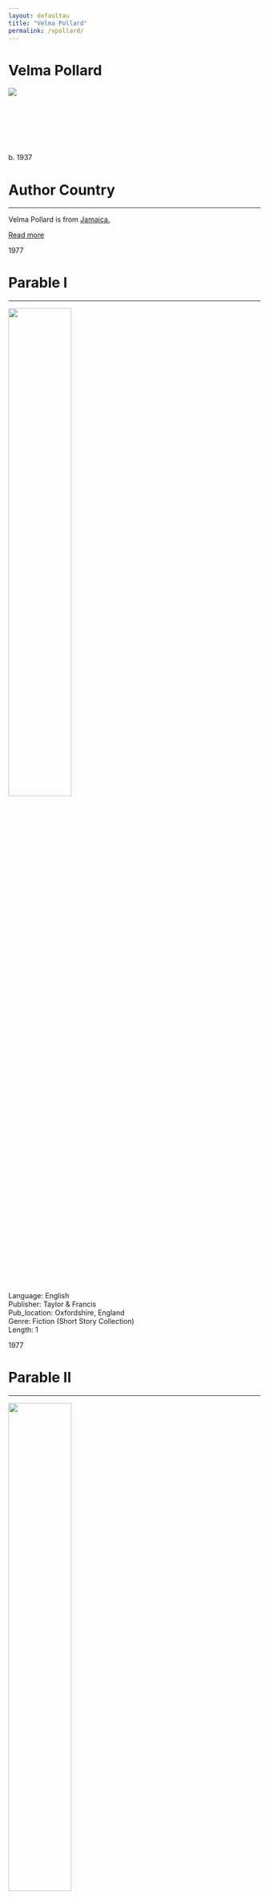 ```yaml
---
layout: defaultau
title: "Velma Pollard"
permalink: /vpollard/
---
```

<!-- partial:index.partial.html -->
<div class="content">
    <h1>Velma Pollard</h1>
    <div class="quote">
        <div><img src="https://images.gr-assets.com/authors/1436811625p8/166350.jpg" class="logo"></div>
    </div>
    <div class="timeline">
        <div style="padding-bottom:100px;"></div>
        <div class="block">
            <div class="date right"><p class="right">b. 1937</p></div>
            <div class="dot"></div>
            <div class="left first">
            <div class="author_country">
                <h1>Author Country</h1><hr>
          <div class="aclocation">  <p> Velma Pollard is from <a href="{{ site.baseurl }}/4"> Jamaica.</a></p></div>
                <div class="acreadmore"> <a href="https://en.wikipedia.org/wiki/Velma_Pollard" target="_blank">Read more</a> </div>
            </div>
            </div>
        </div>
        <div class="block">
            <div class="date left"><p class="left">1977</p></div>
            <div class="dot"></div>
            <div class="right hide">
                <h1>Parable I</h1><hr>
                <p><img src="https://cdn.vectorstock.com/i/preview-1x/48/06/image-preview-icon-picture-placeholder-vector-31284806.jpg" height="50%" width = "50%"></p>
                <p>
                Language: English<br/>
                Publisher: Taylor & Francis<br/>
                Pub_location: Oxfordshire, England<br/>
                Genre: Fiction (Short Story Collection)<br/>
                Length: 1<br/>                   </p>
            </div>
        </div>
       <div class="block">
            <div class="date right"><p class="right">1977</p></div>
            <div class="dot"></div>
            <div class="left hide">
                <h1>Parable II</h1><hr>
                <p><img src="https://www.tandfonline.com/na101/home/literatum/publisher/tandf/journals/content/rcbq20/1977/rcbq20.v023.i02-03/00086495.1977.11671925/20160421/00086495.1977.11671925.fp.png_v03" height="50%" width = "50%"></p>
                <p>
                Language: English<br/>
                Publisher: Taylor & Francis<br/>
                Pub_location: Oxfordshire, England<br/>
                Genre: Fiction (Short Story Collection)<br/>
                Length: 2<br/>                   </p>
            </div>
        </div>
       <div class="block">
            <div class="date left"><p class="left">1977</p></div>
            <div class="dot"></div>
            <div class="right hide">
                <h1>Poems</h1><hr>
                <p><img src="https://cdn.vectorstock.com/i/preview-1x/48/06/image-preview-icon-picture-placeholder-vector-31284806.jpg" height="50%" width = "50%"></p>
                <p>
                Language: English<br/>
                Publisher: Taylor & Francis<br/>
                Pub_location: Oxfordshire, England<br/>
                Genre: Poetry Collection<br/>
                Length: 3<br/>                   </p>
            </div>
        </div>
       <div class="block">
            <div class="date right"><p class="right">1978</p></div>
            <div class="dot"></div>
            <div class="left hide">
                <h1>British Museum And After</h1><hr>
                <p><img src="https://cdn.vectorstock.com/i/preview-1x/48/06/image-preview-icon-picture-placeholder-vector-31284806.jpg" height="50%" width = "50%"></p>
                <p>
                Language: English<br/>
                Publisher: Taylor & Francis<br/>
                Pub_location: Oxfordshire, England<br/>
                Genre: Poem<br/>
                Length: 2<br/>                   </p>
            </div>
        </div>
       <div class="block">
            <div class="date right"><p class="right">1980</p></div>
            <div class="dot"></div>
            <div class="left hide">
                <h1>The Dust A Tribute To The Folk</h1><hr>
                <p><img src="https://www.jstor.org/page-scan-delivery/get-page-scan/40653399/0"></p>
                <p>
                Language: English<br/>
                Publisher: Caribbean Quaterly<br/>
                Pub_location: Oxfordshire, England<br/>
                Genre: Fiction (Short Story Collection)<br/>
                Length: 7<br/>                   </p>
            </div>
        </div>
       <div class="block">
            <div class="date right"><p class="right">1980</p></div>
            <div class="dot"></div>
            <div class="left hide">
                <h1>Dread Talk : The Speech Of The Rastafarian in Jamaica</h1><hr>
                <p><img src="https://cdn.vectorstock.com/i/preview-1x/48/06/image-preview-icon-picture-placeholder-vector-31284806.jpg"></p>
                <p>
                Language: English<br/>
                Publisher: Taylor & Francis<br/>
                Pub_location: Oxfordshire, England<br/>
                Genre: Anthology<br/>
                Length: 134<br/>                   </p>
            </div>
        </div>
        <div class="block">
            <div class="date right"><p class="right">1982</p></div>
            <div class="dot"></div>
            <div class="left hide">
                <h1>The Social History Of Dread Talk</h1><hr>
                <p><img src="![image](https://user-images.githubusercontent.com/94931129/175392539-6589a53b-3324-4060-8858-065cc80be6bc.png)"></p>
                <p>
                Language: English<br/>
                Publisher: Taylor & Francis<br/>
                Publisher Location: Oxfordshire, England<br/>
                Genre: Non Fiction<br/>
                Length: 117</p>
            </div>
        </div>
        <div class="block">
            <div class="date left"><p class="left">1985</p></div>
            <div class="dot"></div>
            <div class="right hide">
                <h1>Anansesem: A Collection Of Caribbean Folk Tales, Legends And Poems For Juniors</h1><hr>
                <p><img src="https://images-na.ssl-images-amazon.com/images/I/513e6JdTJOL._SR600%2C315_PIWhiteStrip%2CBottomLeft%2C0%2C35_SCLZZZZZZZ_FMpng_BG255%2C255%2C255.jpg"></p>
                <p>
                Language: English<br/>
                Publisher: Longman Caribbean<br/>
                Publisher Location: Kingston, Jamaica<br/>
                Genre: Anthology<br/>
                Length: 141</p>
            </div>
        </div>
        <div class="block">
            <div class="date right"><p class="right">1988</p></div>
            <div class="dot"></div>
            <div class="left hide">
                <h1>Karl And Other Stories</h1><hr>
                <p><img src="https://i.gr-assets.com/images/S/compressed.photo.goodreads.com/books/1328036698i/3380259._UY400_SS400_.jpg"></p>
                <p>
                Language: English<br/>
                Publisher: Longman Publishing<br/>
                Publisher Location: Harlow, England<br/>
                Genre: Fiction<br/>
                Length: 203</p>
            </div>
        </div>
        <div class="block">
            <div class="date left"><p class="left">1988</p></div>
            <div class="dot"></div>
            <div class="right hide">
                <h1>Crown Point & Other Poems</h1><hr>
                <p><img src="https://images-na.ssl-images-amazon.com/images/I/31EYGTBNNHL.jpg"></p>
                <p> Language: English<br/>
                Publisher: Peepal Tree Press<br/>
                Publisher Location: Leeds, England<br/>
                Genre: Poetry Collection<br/>
                Length: 84</p>
            </div>
        </div>
        <div class="block">
            <div class="date right"><p class="right">1989</p></div>
            <div class="dot"></div>
            <div class="left hide">
                <h1>Considering Woman</h1><hr>
                <p><img src="https://images-na.ssl-images-amazon.com/images/I/51ok+6Dn13L.jpg"></p>
                <p>
                Language: English<br/>
                Publisher: Women's Press<br/>
                Publisher Location: London, England<br/>
                Genre: Fiction<br/>
                Length: 77</p>
            </div>
        </div>
        <div class="block">
            <div class="date left"><p class="left">1992</p></div>
            <div class="dot"></div>
            <div class="right hide">
                <h1>Shame trees don't grow here : but poincianas bloom</h1><hr>
                <p><img src="https://www.peepaltreepress.com/sites/default/files/styles/book_cover_large/public/9780948833489_0.jpg?itok=_6FwQk7S"></p>
                <p>
                Language: English<br/>
                Publisher: Peepal Tree Press<br/>
                Publisher Location: Leeds, LDN, England<br/>
                Genre: Fiction<br/>
                Length: 71</p>
            </div>
        </div>
        <div class="block">
            <div class="date right"><p class="right">1994</p></div>
            <div class="dot"></div>
            <div class="left hide">
                <h1>Homestretch</h1><hr>
                <p><img src="https://i.gr-assets.com/images/S/compressed.photo.goodreads.com/books/1267969458i/3380258._UY630_SR1200,630_.jpg"></p>
                <p>
                Language: English<br/>
                Publisher: Longman Publishing<br/>
                Publisher Location: Harlow, England<br/>
                Genre: Fiction<br/>
                Length: 189</p>
            </div>
        </div>
        <div class="block">
            <div class="date left"><p class="left">2003</p></div>
            <div class="dot"></div>
            <div class="right hide">
                <h1>From Jamaican Creole To Standard English: A Handbook For Teachers</h1><hr>
                <p><img src="https://images-na.ssl-images-amazon.com/images/I/915MJJ5YWOL.jpg"></p>
                <p>
                Language: English<br/>
                Publisher: University of the West Indies Press<br/>
                Publisher Location: Kingston, Jamaica<br/>
                Genre: Non Fiction<br/>
                Length: 69</p>
            </div>
        </div>
        <div class="block">
            <div class="date right"><p class="right">2008</p></div>
            <div class="dot"></div>
            <div class="left hide">
                <h1>Leaving Traces</h1><hr>
                <p><img src="https://www.peepaltreepress.com/sites/default/files/styles/book_cover_large/public/9781845230210_0.jpg?itok=YbFCVRJj"></p>
                <p>
                Language: English<br/>
                Publisher: Peepal Tree Press<br/>
                Publisher Location: Leeds, LDN, England<br/>
                Genre: Poetry Collection<br/>
                Length: 92</p>
            </div>
        </div>
  <div style="padding-bottom:100px;"></div>
    </div>
  <!-- partial -->
<script src='https://cdnjs.cloudflare.com/ajax/libs/jquery/3.1.1/jquery.min.js'></script><script  src="{{ site.baseurl }}/assets/js/authorscript.js"></script>